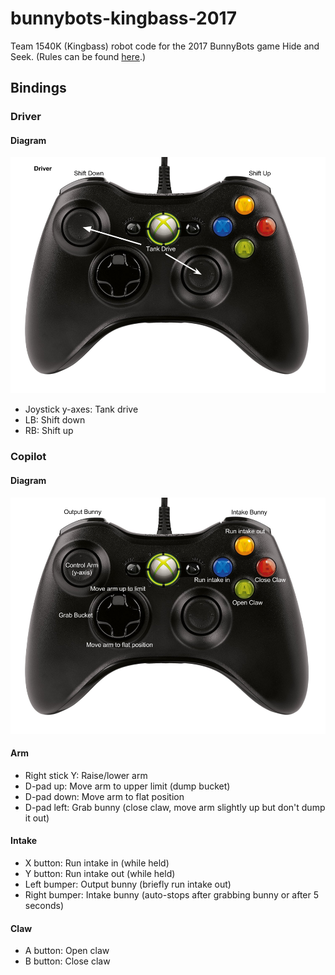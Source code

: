 # bunnybots-kingbass-2017
Team 1540K (Kingbass) robot code for the 2017 BunnyBots game Hide and Seek. (Rules can be found [here](http://team1540.org/bunnybots/).)

## Bindings

### Driver
#### Diagram
![Driver control layout](readme-imgs/driver.png)
* Joystick y-axes: Tank drive
* LB: Shift down
* RB: Shift up

### Copilot
#### Diagram
![Copilot control layout](readme-imgs/copilot.png)

#### Arm
* Right stick Y: Raise/lower arm
* D-pad up: Move arm to upper limit (dump bucket)
* D-pad down: Move arm to flat position
* D-pad left: Grab bunny (close claw, move arm slightly up but don't dump it out)

#### Intake
* X button: Run intake in (while held)
* Y button: Run intake out (while held)
* Left bumper: Output bunny (briefly run intake out)
* Right bumper: Intake bunny (auto-stops after grabbing bunny or after 5 seconds)

#### Claw
* A button: Open claw
* B button: Close claw
